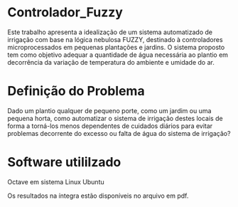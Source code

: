 # Controlador_Fuzzy
Este trabalho apresenta a idealização de um sistema automatizado de irrigação com base na lógica nebulosa
FUZZY, destinado à controladores microprocessados em pequenas plantações e jardins. 
O sistema proposto tem como objetivo adequar a quantidade de água necessária ao plantio em decorrência da variação de temperatura do ambiente e
umidade do ar.

# Definição do Problema
Dado um plantio qualquer de pequeno porte, como um jardim ou uma pequena horta, como automatizar o sistema de irrigação destes locais de forma a torná-los
menos dependentes de cuidados diários para evitar problemas decorrente do excesso ou falta de água do sistema de irrigação?

# Software utililzado 
Octave em sistema Linux Ubuntu

Os resultados na íntegra estão disponíveis no arquivo em pdf.
